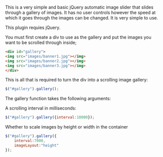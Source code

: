 This is a very simple and basic jQuery automatic image slider that slides through a gallery of images. It has no user controls however the speed at which it goes through the images can be changed. It is very simple to use.

This plugin requies jQuery.

You must first create a div to use as the gallery and put the images you want to be scrolled through inside;
```html
<div id="gallery">
<img src="images/banner1.jpg"></img>
<img src="images/banner2.jpg"></img>
<img src="images/banner3.jpg"></img>
</div>
```
This is all that is required to turn the div into a scrolling image gallery:
```javascript
$("#gallery").gallery();
```

The gallery function takes the following arguments:

A scrolling interval in milliseconds:
```javascript
$("#gallery").gallery({interval:10000});
```

Whether to scale images by height or width in the container
```javascript
$("#gallery").gallery({
	interval:7000,
	imageLayout:"height"
});
```
